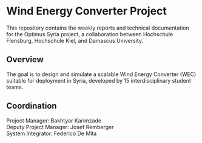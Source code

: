 # Wind Energy Converter Project

This repository contains the weekly reports and technical documentation for the Optimus Syria project, a collaboration between Hochschule Flensburg, Hochschule Kiel, and Damascus University.

## Overview

The goal is to design and simulate a scalable Wind Energy Converter (WEC) suitable for deployment in Syria, developed by 15 interdisciplinary student teams.

## Coordination

Project Manager: Bakhtyar Karimzade  
Deputy Project Manager: Josef Remberger  
System Integrator: Federico De Mita

